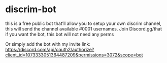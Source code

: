 # discrim-bot
this is a free public bot that’ll allow you to setup your own discrim channel, this will send the channel available #0001 usernames. Join Discord.gg/that if you want the bot, this bot will not need any perms

Or simply add the bot with my invite link: https://discord.com/api/oauth2/authorize?client_id=1073333051364487209&permissions=3072&scope=bot
